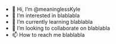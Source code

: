 - 👋 Hi, I’m @meaninglessKyle
- 👀 I’m interested in blablabla
- 🌱 I’m currently learning blablabla
- 💞️ I’m looking to collaborate on blablabla
- 📫 How to reach me blablabla

<!---
meaninglessKyle/meaninglessKyle is a ✨ special ✨ repository because its `README.md` (this file) appears on your GitHub profile.
You can click the Preview link to take a look at your changes.
--->
